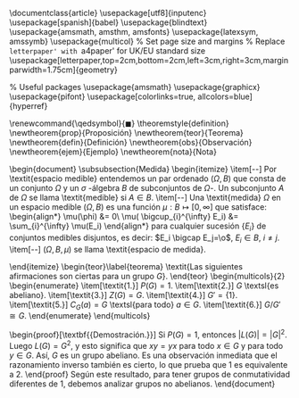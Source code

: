 \documentclass{article}
\usepackage[utf8]{inputenc}
\usepackage[spanish]{babel}
\usepackage{blindtext}
\usepackage{amsmath, amsthm, amsfonts}
\usepackage{latexsym, amssymb}
\usepackage{multicol}
% Set page size and margins
% Replace `letterpaper' with `a4paper' for UK/EU standard size
\usepackage[letterpaper,top=2cm,bottom=2cm,left=3cm,right=3cm,marginparwidth=1.75cm]{geometry}

% Useful packages
\usepackage{amsmath}
\usepackage{graphicx}
\usepackage{pifont}
\usepackage[colorlinks=true, allcolors=blue]{hyperref}


\renewcommand{\qedsymbol}{$\blacksquare$}
\theoremstyle{definition}
\newtheorem{prop}{Proposición}
\newtheorem{teor}{Teorema}
\newtheorem{defin}{Definición}
\newtheorem{obs}{Observación}
\newtheorem{ejem}{Ejemplo}
\newtheorem{nota}{Nota}

\begin{document}
\subsubsection{Medida}
\begin{itemize}
\item[--] Por \textit{espacio medible} entendemos un par ordenado $(\Omega,B)$ que consta de un conjunto $\Omega$ y un $\sigma$ -álgebra $B$ de subconjuntos de $\Omega$-. Un subconjunto $A$ de $\Omega$ se llama \textit{medible} si $A \in B$.
\item[--] Una \textit{medida} $\Omega$ en un espacio medible $(\Omega,B)$ es una función $\mu : B \mapsto [0, \infty]$ que satisface:
\begin{align*}
\mu(\phi) &= 0\\
\mu( \bigcup_{i}^{\infty} E_i) &=  \sum_{i}^{\infty} \mu(E_i)
\end{align*}
para cualquier sucesión $\{E_i\}$ de conjuntos medibles disjuntos, es decir: $E_i \bigcap E_j=\o$, $E_i \in B$, $i\neq j$.
\item[--] $(\Omega, B, \mu)$ se llama \textit{espacio de medida}.

\end{itemize}
\begin{teor}\label{teorema}
\textit{Las siguientes afirmaciones son ciertas para un grupo $G$}.
\end{teor}
\begin{multicols}{2}
\begin{enumerate}
\item[\textit{1.}] $P(G)=1$.
\item[\textit{2.}] $G$ \textsl{es abeliano}.
\item[\textit{3.}] $Z(G)=G$.
\item[\textit{4.}] ${G}'=\{1\}$.
\item[\textit{5.}] $C_{G}(a)=G$ \textsl{para todo} $a \in G$.
\item[\textit{6.}] $G/{G}'\cong G$.
\end{enumerate}
\end{multicols}
    
\begin{proof}[\textbf{{Demostración.}}] Si $P(G)=1$, entonces $|L(G)|=|G|^2$. Luego $L(G)=G^2$, y esto significa que $xy=yx$ para todo $x \in G$ y para todo $y \in G$. Así, $G$ es un grupo abeliano. Es una observación inmediata que el razonamiento inverso también es cierto, lo que prueba que 1 es equivalente a 2.
\end{proof}
Según este resultado, para tener grupos de conmutatividad diferentes de 1, debemos analizar grupos no abelianos.
\end{document}
